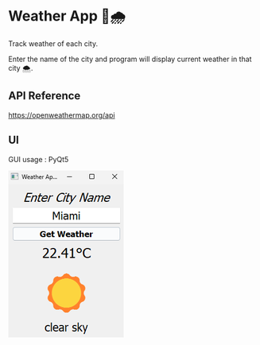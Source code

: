 
# Weather App 🔅🌧️

Track weather of each city.

Enter the name of the city and program will display current weather in that city 🌨️.




## API Reference

  https://openweathermap.org/api


## UI

GUI usage : PyQt5

![Result Image](Image/GUI.png)



